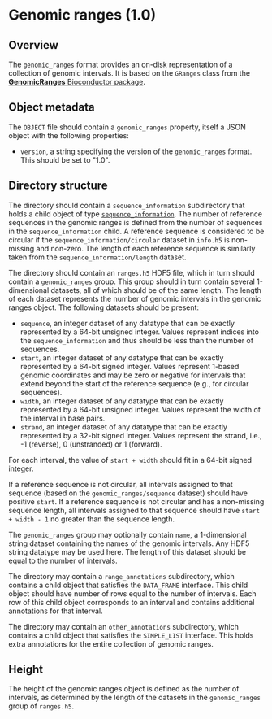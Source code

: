 

# Genomic ranges (1.0)

## Overview

The `genomic_ranges` format provides an on-disk representation of a collection of genomic intervals.
It is based on the `GRanges` class from the [**GenomicRanges** Bioconductor package](https://bioconductor.org/packages/GenomicRanges).

## Object metadata

The `OBJECT` file should contain a `genomic_ranges` property, itself a JSON object with the following properties:

- `version`, a string specifying the version of the `genomic_ranges` format.
  This should be set to "1.0".

## Directory structure

The directory should contain a `sequence_information` subdirectory that holds a child object of type [`sequence_information`](../sequence_information).
The number of reference sequences in the genomic ranges is defined from the number of sequences in the `sequence_information` child.
A reference sequence is considered to be circular if the `sequence_information/circular` dataset in `info.h5` is non-missing and non-zero.
The length of each reference sequence is similarly taken from the `sequence_information/length` dataset.

The directory should contain an `ranges.h5` HDF5 file, which in turn should contain a `genomic_ranges` group.
This group should in turn contain several 1-dimensional datasets, all of which should be of the same length.
The length of each dataset represents the number of genomic intervals in the genomic ranges object.
The following datasets should be present:

- `sequence`, an integer dataset of any datatype that can be exactly represented by a 64-bit unsigned integer.
  Values represent indices into the `sequence_information` and thus should be less than the number of sequences.
- `start`, an integer dataset of any datatype that can be exactly represented by a 64-bit signed integer.
  Values represent 1-based genomic coordinates and may be zero or negative for intervals that extend beyond the start of the reference sequence (e.g., for circular sequences).
- `width`, an integer dataset of any datatype that can be exactly represented by a 64-bit unsigned integer.
  Values represent the width of the interval in base pairs.
- `strand`, an integer dataset of any datatype that can be exactly represented by a 32-bit signed integer.
  Values represent the strand, i.e., -1 (reverse), 0 (unstranded) or 1 (forward).

For each interval, the value of `start + width` should fit in a 64-bit signed integer.

If a reference sequence is not circular, all intervals assigned to that sequence (based on the `genomic_ranges/sequence` dataset) should have positive `start`.
If a reference sequence is not circular and has a non-missing sequence length, all intervals assigned to that sequence should have `start + width - 1` no greater than the sequence length.

The `genomic_ranges` group may optionally contain `name`, a 1-dimensional string dataset containing the names of the genomic intervals.
Any HDF5 string datatype may be used here.
The length of this dataset should be equal to the number of intervals.

The directory may contain a `range_annotations` subdirectory, which contains a child object that satisfies the `DATA_FRAME` interface.
This child object should have number of rows equal to the number of intervals.
Each row of this child object corresponds to an interval and contains additional annotations for that interval.

The directory may contain an `other_annotations` subdirectory, which contains a child object that satisfies the `SIMPLE_LIST` interface.
This holds extra annotations for the entire collection of genomic ranges. 

## Height

The height of the genomic ranges object is defined as the number of intervals, as determined by the length of the datasets in the `genomic_ranges` group of `ranges.h5`.
